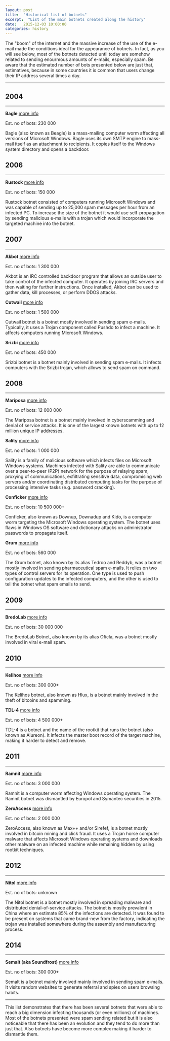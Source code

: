 ```yaml
---
layout: post
title:  "Historical list of botnets"
excerpt:  "List of the main botnets created along the history"
date:   2015-12-03 10:00:00
categories: history
---
```



The "boom" of the internet and the massive increase of the use of the e-mail made the conditions ideal for the appearance of botnets. In fact, as you will see below, most of the botnets detected until today are somehow related to sending enourmous amounts of e-mails, especially spam. Be aware that the estimated number of bots presented below are just that, estimatives, because in some countries it is common that users change their IP address several times a day.


----------


2004
----


----------


**Bagle** [more info](https://en.wikipedia.org/wiki/Bagle_(computer_worm))

Est. no of bots: 230 000

Bagle (also known as Beagle) is a mass-mailing computer worm affecting all versions of Microsoft Windows. Bagle uses its own SMTP engine to mass-mail itself as an attachment to recipients. It copies itself to the Windows system directory and opens a backdoor.


2006
----


----------


**Rustock** [more info](https://en.wikipedia.org/wiki/Rustock_botnet)

Est. no of bots: 150 000

Rustock botnet consisted of computers running Microsoft Windows and was capable of sending up to 25,000 spam messages per hour from an infected PC. To increase the size of the botnet it would use self-propagation by sending malicious e-mails with a trojan which would incorporate the targeted machine into the botnet.


2007
----


----------


**Akbot** [more info](https://en.wikipedia.org/wiki/Akbot)

Est. no of bots: 1 300 000

Akbot is an IRC controlled backdoor program that allows an outside user to take control of the infected computer. It operates by joining IRC servers and then waiting for further instructions. Once installed, Akbot can be used to gather data, kill processes, or perform DDOS attacks.
	
**Cutwail** [more info](https://en.wikipedia.org/wiki/Cutwail_botnet)

Est. no of bots: 1 500 000

Cutwail botnet is a botnet mostly involved in sending spam e-mails. Typically, it uses a Trojan component called Pushdo to infect a machine. It affects computers running Microsoft Windows.
	
**Srizbi** [more info](https://en.wikipedia.org/wiki/Srizbi_botnet)

Est. no of bots: 450 000

Srizbi botnet is a botnet mainly involved in sending spam e-mails. It infects computers with the Srizbi trojan, which allows to send spam on command.

2008
----


----------


	
**Mariposa** [more info](https://en.wikipedia.org/wiki/Mariposa_botnet)

Est. no of bots: 12 000 000

The Mariposa botnet is a botnet mainly involved in cyberscamming and denial of service attacks. It is one of the largest known botnets with up to 12 million unique IP addresses.

**Sality** [more info](https://en.wikipedia.org/wiki/Sality)

Est. no of bots: 1 000 000

Sality is a family of malicious software which infects files on Microsoft Windows systems. Machines infected with Sality are able to communicate over a peer-to-peer (P2P) network for the purpose of relaying spam, proxying of communications, exfiltrating sensitive data, compromising web servers and/or coordinating distributed computing tasks for the purpose of processing intensive tasks (e.g. password cracking).
	
**Conficker** [more info](https://en.wikipedia.org/wiki/Conficker)

Est. no of bots: 10 500 000+

Conficker, also known as Downup, Downadup and Kido, is a computer worm targeting the Microsoft Windows operating system. The botnet uses flaws in Windows OS software and dictionary attacks on administrator passwords to propagate itself.

**Grum** [more info](https://en.wikipedia.org/wiki/Grum_botnet)

Est. no of bots: 560 000

The Grum botnet, also known by its alias Tedroo and Reddyb, was a botnet mostly involved in sending pharmaceutical spam e-mails. It relies on two types of control servers for its operation. One type is used to push configuration updates to the infected computers, and the other is used to tell the botnet what spam emails to send. 

2009
----


----------


**BredoLab** [more info](https://en.wikipedia.org/wiki/BredoLab_botnet)

Est. no of bots: 30 000 000

The BredoLab Botnet, also known by its alias Oficla, was a botnet mostly involved in viral e-mail spam.
 

2010
----


----------


**Kelihos** [more info](https://en.wikipedia.org/wiki/Kelihos_botnet)

Est. no of bots: 300 000+

The Kelihos botnet, also known as Hlux, is a botnet mainly involved in the theft of bitcoins and spamming.

**TDL-4** [more info](https://en.wikipedia.org/wiki/TDL4_botnet)

Est. no of bots: 4 500 000+

TDL-4 is a botnet and the name of the rootkit that runs the botnet (also known as Alureon). It infects the master boot record of the target machine, making it harder to detect and remove.

2011
----


----------


**Ramnit** [more info](https://en.wikipedia.org/wiki/Ramnit)

Est. no of bots: 3 000 000 

Ramnit is a computer worm affecting Windows operating system. The Ramnit botnet was dismantled by Europol and Symantec securities in 2015.

**ZeroAccess** [more info](https://en.wikipedia.org/wiki/ZeroAccess_botnet)

Est. no of bots: 2 000 000

ZeroAccess, also known as Max++ and/or Sirefef, is a botnet mostly involved in bitcoin mining and click fraud. It uses a Trojan horse computer malware that affects Microsoft Windows operating systems and downloads other malware on an infected machine while remaining hidden by using rootkit techniques.	
	
2012
----


----------


**Nitol** [more info](https://en.wikipedia.org/wiki/Nitol_botnet)

Est. no of bots: unknown

The Nitol botnet is a botnet mostly involved in spreading malware and distributed denial-of-service attacks. The botnet is mostly prevalent in China where an estimate 85% of the infections are detected. It was found to be present on systems that came brand-new from the factory, indicating the trojan was installed somewhere during the assembly and manufacturing process.

2014
----


----------


**Semalt (aka Soundfrost)** [more info](http://blog.nabble.nl/post/93407897762/semalt-soundfrost-caught-spying)

Est. no of bots: 300 000+

Semalt is a botnet mainly involved mainly involved in sending spam e-mails. It visits random websites to generate referral and spies on users browsing habits.


----------


This list demonstrates that there has been several botnets that were able to reach a big dimension infecting thousands (or even millions) of machines. Most of the botnets presented were spam sending related but it is also noticeable that there has been an evolution and they tend to do more than just that. Also botnets have become more complex making it harder to dismantle them.
